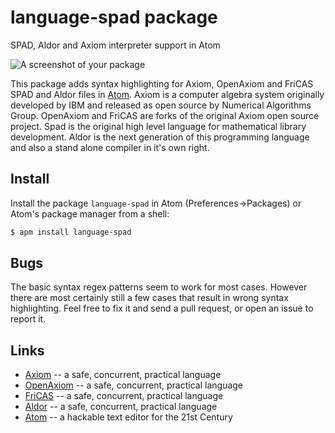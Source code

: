 # language-spad package

SPAD, Aldor and Axiom interpreter support in Atom

![A screenshot of your package](https://github.com/billpage/fricas/wiki/images/language-spad.png)

This package adds syntax highlighting for Axiom, OpenAxiom and FriCAS SPAD and Aldor files in [Atom](http://atom.io/). Axiom is a computer algebra system originally developed by IBM and released as open source by Numerical Algorithms Group. OpenAxiom and FriCAS are forks of the original Axiom open source project. Spad is the original high level language for mathematical library development. Aldor is the next generation of this programming language and also a stand alone compiler in it's own right.

## Install

Install the package `language-spad` in Atom (Preferences->Packages) or Atom's package manager from a shell:

```bash
$ apm install language-spad
```

## Bugs

The basic syntax regex patterns seem to work for most cases. However there are most certainly still a few cases that result in wrong syntax highlighting. Feel free to fix it and send a pull request, or open an issue to report it.

## Links

- [Axiom](http://www.axiom-developer.org) -- a safe, concurrent, practical language
- [OpenAxiom](http://www.open-axiom.org) -- a safe, concurrent, practical language
- [FriCAS](http://fricas.sourceforge.net/) -- a safe, concurrent, practical language
- [Aldor](http://www.aldor.org/) -- a safe, concurrent, practical language
- [Atom](http://atom.io/) -- a hackable text editor for the 21st Century
